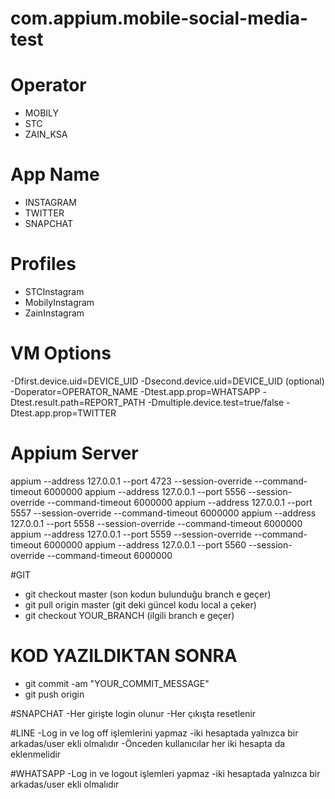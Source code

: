 # com.appium.mobile-social-media-test

# Operator
- MOBILY
- STC
- ZAIN_KSA

# App Name
- INSTAGRAM
- TWITTER
- SNAPCHAT

# Profiles
- STCInstagram
- MobilyInstagram
- ZainInstagram

# VM Options
-Dfirst.device.uid=DEVICE_UID
-Dsecond.device.uid=DEVICE_UID (optional)
-Doperator=OPERATOR_NAME
-Dtest.app.prop=WHATSAPP
-Dtest.result.path=REPORT_PATH
-Dmultiple.device.test=true/false
-Dtest.app.prop=TWITTER

# Appium Server
appium --address 127.0.0.1 --port 4723 --session-override --command-timeout 6000000
appium --address 127.0.0.1 --port 5556 --session-override --command-timeout 6000000
appium --address 127.0.0.1 --port 5557 --session-override --command-timeout 6000000
appium --address 127.0.0.1 --port 5558 --session-override --command-timeout 6000000
appium --address 127.0.0.1 --port 5559 --session-override --command-timeout 6000000
appium --address 127.0.0.1 --port 5560 --session-override --command-timeout 6000000

#GIT
- git checkout master (son kodun bulunduğu branch e geçer)
- git pull origin master (git deki güncel kodu local a çeker)
- git checkout YOUR_BRANCH (ilgili branch e geçer)

# KOD YAZILDIKTAN SONRA
- git commit -am "YOUR_COMMIT_MESSAGE"
- git push origin


#SNAPCHAT
-Her girişte login olunur
-Her çıkışta resetlenir

#LINE
-Log in ve log off işlemlerini yapmaz
-iki hesaptada yalnızca bir arkadas/user ekli olmalıdır
-Önceden kullanıcılar her iki hesapta da eklenmelidir

#WHATSAPP
-Log in ve logout işlemleri yapmaz
-iki hesaptada yalnızca bir arkadas/user ekli olmalıdır